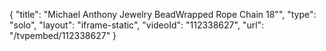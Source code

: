 {
    "title": "Michael Anthony Jewelry BeadWrapped Rope Chain  18\"",
    "type": "solo",
    "layout": "iframe-static",
    "videoId": "112338627",
    "url": "\/tvpembed\/112338627"
}